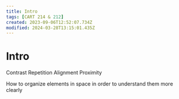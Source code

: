 ```yaml
---
title: Intro
tags: [CART 214 & 212]
created: 2023-09-06T12:52:07.734Z
modified: 2024-03-28T13:15:01.435Z
---
```


# Intro

Contrast
Repetition
Alignment
Proximity

How to organize elements in space in order to understand them more clearly
